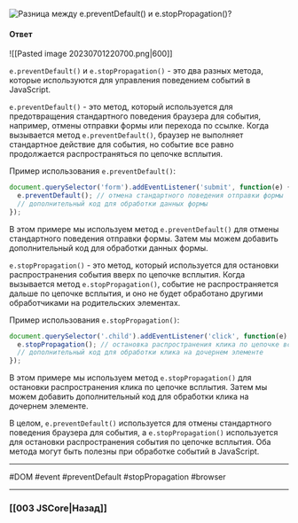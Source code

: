![Разница между `e.preventDefault()` и `e.stopPropagation()`?](https://youtu.be/CjdCxxqObaM?t=650)

#### Ответ

![[Pasted image 20230701220700.png|600]]

`e.preventDefault()` и `e.stopPropagation()` - это два разных метода, которые используются для управления поведением событий в JavaScript.

`e.preventDefault()` - это метод, который используется для предотвращения стандартного поведения браузера для события, например, отмены отправки формы или перехода по ссылке. Когда вызывается метод `e.preventDefault()`, браузер не выполняет стандартное действие для события, но событие все равно продолжается распространяться по цепочке всплытия.

Пример использования `e.preventDefault()`:

```javascript
document.querySelector('form').addEventListener('submit', function(e) {
  e.preventDefault(); // отмена стандартного поведения отправки формы
  // дополнительный код для обработки данных формы
});
```

В этом примере мы используем метод `e.preventDefault()` для отмены стандартного поведения отправки формы. Затем мы можем добавить дополнительный код для обработки данных формы.

`e.stopPropagation()` - это метод, который используется для остановки распространения события вверх по цепочке всплытия. Когда вызывается метод `e.stopPropagation()`, событие не распространяется дальше по цепочке всплытия, и оно не будет обработано другими обработчиками на родительских элементах.

Пример использования `e.stopPropagation()`:

```javascript
document.querySelector('.child').addEventListener('click', function(e) {
  e.stopPropagation(); // остановка распространения клика по цепочке всплытия
  // дополнительный код для обработки клика на дочернем элементе
});
```

В этом примере мы используем метод `e.stopPropagation()` для остановки распространения клика по цепочке всплытия. Затем мы можем добавить дополнительный код для обработки клика на дочернем элементе.

В целом, `e.preventDefault()` используется для отмены стандартного поведения браузера для события, а `e.stopPropagation()` используется для остановки распространения события по цепочке всплытия. Оба метода могут быть полезны при обработке событий в JavaScript.

___
#DOM #event #preventDefault #stopPropagation #browser 

___

### [[003 JSCore|Назад]]